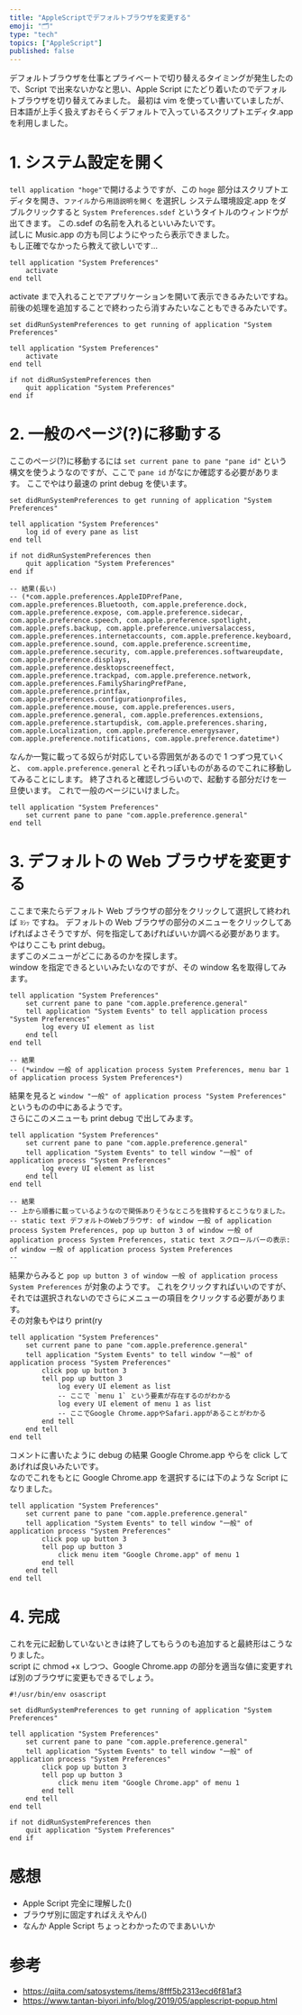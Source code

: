 ```yaml
---
title: "AppleScriptでデフォルトブラウザを変更する"
emoji: "🗂"
type: "tech"
topics: ["AppleScript"]
published: false
---
```


デフォルトブラウザを仕事とプライベートで切り替えるタイミングが発生したので、Script で出来ないかなと思い、Apple Script にたどり着いたのでデフォルトブラウザを切り替えてみました。
最初は vim を使ってい書いていましたが、日本語が上手く扱えずおそらくデフォルトで入っているスクリプトエディタ.app を利用しました。

# 1. システム設定を開く

`tell application "hoge"`で開けるようですが、この `hoge` 部分はスクリプトエディタを開き、`ファイル`から`用語説明を開く` を選択し システム環境設定.app をダブルクリックすると `System Preferences.sdef` というタイトルのウィンドウが出てきます。
この.sdef の名前を入れるといいみたいです。  
試しに Music.app の方も同じようにやったら表示できました。  
もし正確でなかったら教えて欲しいです…

```applescript
tell application "System Preferences"
	activate
end tell
```

activate まで入れることでアプリケーションを開いて表示できるみたいですね。  
前後の処理を追加することで終わったら消すみたいなこともできるみたいです。

```applescript
set didRunSystemPreferences to get running of application "System Preferences"

tell application "System Preferences"
	activate
end tell

if not didRunSystemPreferences then
	quit application "System Preferences"
end if
```

# 2. 一般のページ(?)に移動する

ここのページ(?)に移動するには `set current pane to pane "pane id"` という構文を使うようなのですが、ここで `pane id` がなにか確認する必要があります。
ここでやはり最速の print debug を使います。

```applescript
set didRunSystemPreferences to get running of application "System Preferences"

tell application "System Preferences"
	log id of every pane as list
end tell

if not didRunSystemPreferences then
	quit application "System Preferences"
end if

-- 結果(長い)
-- (*com.apple.preferences.AppleIDPrefPane, com.apple.preferences.Bluetooth, com.apple.preference.dock, com.apple.preference.expose, com.apple.preference.sidecar, com.apple.preference.speech, com.apple.preference.spotlight, com.apple.prefs.backup, com.apple.preference.universalaccess, com.apple.preferences.internetaccounts, com.apple.preference.keyboard, com.apple.preference.sound, com.apple.preference.screentime, com.apple.preference.security, com.apple.preferences.softwareupdate, com.apple.preference.displays, com.apple.preference.desktopscreeneffect, com.apple.preference.trackpad, com.apple.preference.network, com.apple.preferences.FamilySharingPrefPane, com.apple.preference.printfax, com.apple.preferences.configurationprofiles, com.apple.preference.mouse, com.apple.preferences.users, com.apple.preference.general, com.apple.preferences.extensions, com.apple.preference.startupdisk, com.apple.preferences.sharing, com.apple.Localization, com.apple.preference.energysaver, com.apple.preference.notifications, com.apple.preference.datetime*)
```

なんか一覧に載ってる奴らが対応している雰囲気があるので 1 つずつ見ていくと、 `com.apple.preference.general` とそれっぽいものがあるのでこれに移動してみることにします。
終了されると確認しづらいので、起動する部分だけを一旦使います。
これで一般のページにいけました。

```applescript
tell application "System Preferences"
	set current pane to pane "com.apple.preference.general"
end tell
```

# 3. デフォルトの Web ブラウザを変更する

ここまで来たらデフォルト Web ブラウザの部分をクリックして選択して終われば `ﾖｼｯ` ですね。
デフォルトの Web ブラウザの部分のメニューをクリックしてあげればよさそうですが、何を指定してあげればいいか調べる必要があります。  
やはりここも print debug。  
まずこのメニューがどこにあるのかを探します。  
window を指定できるといいみたいなのですが、その window 名を取得してみます。

```applescript
tell application "System Preferences"
	set current pane to pane "com.apple.preference.general"
	tell application "System Events" to tell application process "System Preferences"
		log every UI element as list
	end tell
end tell

-- 結果
-- (*window 一般 of application process System Preferences, menu bar 1 of application process System Preferences*)
```

結果を見ると `window "一般" of application process "System Preferences"` というものの中にあるようです。  
さらにこのメニューも print debug で出してみます。

```applescript
tell application "System Preferences"
	set current pane to pane "com.apple.preference.general"
	tell application "System Events" to tell window "一般" of application process "System Preferences"
		log every UI element as list
	end tell
end tell

-- 結果
-- 上から順番に載っているようなので関係ありそうなところを抜粋するとこうなりました。
-- static text デフォルトのWebブラウザ: of window 一般 of application process System Preferences, pop up button 3 of window 一般 of application process System Preferences, static text スクロールバーの表示: of window 一般 of application process System Preferences
--
```

結果からみると `pop up button 3 of window 一般 of application process System Preferences` が対象のようです。
これをクリックすればいいのですが、それでは選択されないのでさらにメニューの項目をクリックする必要があります。  
その対象もやはり print(ry

```applescript
tell application "System Preferences"
	set current pane to pane "com.apple.preference.general"
	tell application "System Events" to tell window "一般" of application process "System Preferences"
		click pop up button 3
		tell pop up button 3
			log every UI element as list
			-- ここで `menu 1` という要素が存在するのがわかる
			log every UI element of menu 1 as list
			-- ここでGoogle Chrome.appやSafari.appがあることがわかる
		end tell
	end tell
end tell
```

コメントに書いたように debug の結果 Google Chrome.app やらを click してあげれば良いみたいです。  
なのでこれをもとに Google Chrome.app を選択するには下のような Script になりました。

```applescript
tell application "System Preferences"
	set current pane to pane "com.apple.preference.general"
	tell application "System Events" to tell window "一般" of application process "System Preferences"
		click pop up button 3
		tell pop up button 3
			click menu item "Google Chrome.app" of menu 1
		end tell
	end tell
end tell
```

# 4. 完成

これを元に起動していないときは終了してもらうのも追加すると最終形はこうなりました。  
script に chmod +x しつつ、Google Chrome.app の部分を適当な値に変更すれば別のブラウザに変更もできるでしょう。

```applescript
#!/usr/bin/env osascript

set didRunSystemPreferences to get running of application "System Preferences"

tell application "System Preferences"
	set current pane to pane "com.apple.preference.general"
	tell application "System Events" to tell window "一般" of application process "System Preferences"
		click pop up button 3
		tell pop up button 3
			click menu item "Google Chrome.app" of menu 1
		end tell
	end tell
end tell

if not didRunSystemPreferences then
	quit application "System Preferences"
end if
```

# 感想

- Apple Script 完全に理解した()
- ブラウザ別に固定すればええやん()
- なんか Apple Script ちょっとわかったのでまあいいか

# 参考

- https://qiita.com/satosystems/items/8fff5b2313ecd6f81af3
- https://www.tantan-biyori.info/blog/2019/05/applescript-popup.html
